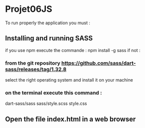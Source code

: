 # Projet06JS

To run properly the application you must :
## Installing and running SASS
if you use npm execute the commande : npm install -g sass
if not : 
### from the git repository https://github.com/sass/dart-sass/releases/tag/1.32.8
select the right operating system and install it on your machine
### on the terminal execute this command :
dart-sass/sass sass/style.scss style.css

## Open the file index.html in a web browser
